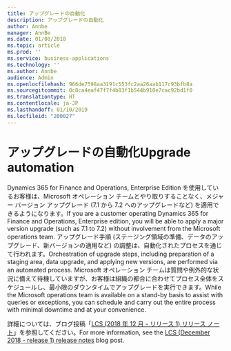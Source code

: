 ```yaml
---
title: アップグレードの自動化
description: アップグレードの自動化
author: Annbe
manager: AnnBe
ms.date: 01/08/2018
ms.topic: article
ms.prod: ''
ms.service: business-applications
ms.technology: ''
ms.author: Annbe
audience: Admin
ms.openlocfilehash: 966de7598aa3191c553fc2aa26aab117c93bfb8a
ms.sourcegitcommit: 0c8ca4eaf47f7f4b83f1b544b910e7cac92bd1f0
ms.translationtype: HT
ms.contentlocale: ja-JP
ms.lasthandoff: 01/10/2019
ms.locfileid: "200027"
---
```

#  <a name="upgrade-automation"></a><span data-ttu-id="62407-103">アップグレードの自動化</span><span class="sxs-lookup"><span data-stu-id="62407-103">Upgrade automation</span></span>

<span data-ttu-id="62407-104">Dynamics 365 for Finance and Operations, Enterprise Edition を使用しているお客様は、Microsoft オペレーション チームとやり取りすることなく、メジャー バージョン アップグレード (7.1 から 7.2 へのアップグレードなど) を適用できるようになります。</span><span class="sxs-lookup"><span data-stu-id="62407-104">If you are a customer operating Dynamics 365 for Finance and Operations, Enterprise edition, you will be able to apply a major version upgrade (such as 7.1 to 7.2) without involvement from the Microsoft operations team.</span></span> <span data-ttu-id="62407-105">アップグレード手順 (ステージング領域の準備、データのアップグレード、新バージョンの適用など) の調整は、自動化されたプロセスを通じて行われます。</span><span class="sxs-lookup"><span data-stu-id="62407-105">Orchestration of upgrade steps, including preparation of a staging area, data upgrade, and applying new versions, are performed via an automated process.</span></span> <span data-ttu-id="62407-106">Microsoft オペレーション チームは質問や例外的な状況に備えて待機していますが、お客様は組織の都合に合わせてプロセス全体をスケジュールし、最小限のダウンタイムでアップグレードを実行できます。</span><span class="sxs-lookup"><span data-stu-id="62407-106">While the Microsoft operations team is available on a stand-by basis to assist with queries or exceptions, you can schedule and carry out the entire process with minimal downtime and at your convenience.</span></span>

<span data-ttu-id="62407-107">詳細については、ブログ投稿「[LCS (2018 年 12 月 - リリース 1) リリース ノート](https://blogs.msdn.microsoft.com/lcs/2018/12/11/lcs-december-2018-release-1-release-notes/)」を参照してください。</span><span class="sxs-lookup"><span data-stu-id="62407-107">For more information, see the [LCS (December 2018 - release 1) release notes](https://blogs.msdn.microsoft.com/lcs/2018/12/11/lcs-december-2018-release-1-release-notes/) blog post.</span></span> 
